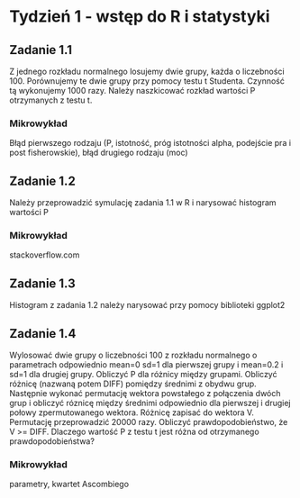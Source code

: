 # Tydzień 1 - wstęp do R i statystyki
## Zadanie 1.1
Z jednego rozkładu normalnego losujemy dwie grupy, każda o liczebności 100. Porównujemy te dwie grupy przy pomocy testu t Studenta. Czynność tą wykonujemy 1000 razy. Należy naszkicować rozkład wartości P otrzymanych z testu t.
### Mikrowykład
Błąd pierwszego rodzaju (P, istotność, próg istotności alpha, podejście pra i post fisherowskie), błąd drugiego rodzaju (moc)
## Zadanie 1.2
Należy przeprowadzić symulację zadania 1.1 w R i narysować histogram wartości P
### Mikrowykład
stackoverflow.com
## Zadanie 1.3
Histogram z zadania 1.2 należy narysować przy pomocy biblioteki ggplot2
## Zadanie 1.4
Wylosować dwie grupy o liczebności 100 z rozkładu normalnego o parametrach odpowiednio mean=0 sd=1 dla pierwszej grupy i mean=0.2 i sd=1 dla drugiej grupy. Obliczyć P dla różnicy między grupami. Obliczyć różnicę (nazwaną potem DIFF) pomiędzy średnimi z obydwu grup. Następnie wykonać permutację wektora powstałego z połączenia dwóch grup i obliczyć róznicę między średnimi odpowiednio dla pierwszej i drugiej połowy zpermutowanego wektora. Różnicę zapisać do wektora V. Permutację przeprowadzić 20000 razy. Obliczyć prawdopodobieństwo, że V >= DIFF. Dlaczego wartość P z testu t jest różna od otrzymanego prawdopodobieństwa?
### Mikrowykład
parametry, kwartet Ascombiego
